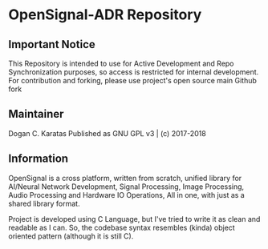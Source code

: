 # OpenSignal-ADR Repository

## Important Notice

This Repository is intended to use for Active Development and Repo Synchronization purposes, so access is restricted for internal development. 
For contribution and forking, please use project's open source main Github fork 

## Maintainer

Dogan C. Karatas 
Published as GNU GPL v3 | (c) 2017-2018

## Information

OpenSignal is a cross platform, written from scratch, unified library for AI/Neural Network Development, Signal Processing, Image Processing, Audio Processing and Hardware IO Operations, All in one, with just as a shared library format.

Project is developed using C Language, but I've tried to write it as clean and readable as I can. So, the codebase syntax resembles (kinda) object oriented pattern (although it is still C).
